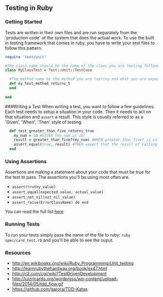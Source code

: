 ## Testing in Ruby

### Getting Started
Tests are written in their own files and are run separately from the 'production code' of the system that does the actual work. To use the built in testing framework that comes in ruby, you have to write your test files to follow this pattern.

``` rb
require 'test/unit'

#The class name should be the name of the class you are testing followed by Test
class MyClassTest < Test::Unit::TestCase

  #The method name be the method you are testing and what you are expecting
  def my_test_method_returns_5
  end
  
end
```

###Writing a Test
When writing a test, you want to follow a few guidelines. Each test needs to setup a situation in your code. Then it needs to act on that situation and `assert` a result. This style is usually referred to as a 'Given', 'When', 'Then' style of testing.

``` rb
  def test_greater_than_five_returns_true
    my_num = 10 #GIVEN (my_num is 10)
    result = greater_than_five?(my_num) #WHEN greater_than_five? is called with my_num
    assert_equal(true, result) #THEN expect that the result of calling our method should return true
  end
```

### Using Assertions
Assertions are making a statement about your code that must be true for the test to pass. The assertions you'll be using most often are.

  - `assert(truthy_value)`
  - `assert_equal(expected_value, actual_value)`
  - `assert_not_nil(not_nil_value)`
  - `assert_raise(ErrorClassName) do end`

You can read the full list [here](http://ruby-doc.org/stdlib-2.1.2/libdoc/test/unit/rdoc/Test/Unit/Assertions.html#method-i-assert_raise)

### Running Tests
To run your tests simply pass the name of the file to ruby: `ruby spec/card_test.rb` and you'll be able to see the ouput.

### Resources
  - http://en.wikibooks.org/wiki/Ruby_Programming/Unit_testing
  - http://learnrubythehardway.org/book/ex47.html
  - http://c2.com/cgi/wiki?TestDrivenDevelopment
  - http://luizricardo.org/wordpress/wp-content/upload-files/2014/05/tdd_flow.gif
  - https://github.com/garora/TDD-Katas
